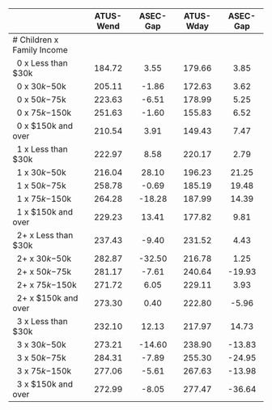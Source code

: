 
|                      |    ATUS-Wend |     ASEC-Gap |    ATUS-Wday |     ASEC-Gap |
| -------------------- | :----------: | :----------: | :----------: | :----------: |
| # Children x Family Income |              |              |              |              |
| &nbsp;&nbsp;0 x Less than $30k |       184.72 |         3.55 |       179.66 |         3.85 |
| &nbsp;&nbsp;0 x $30k-$50k |       205.11 |        -1.86 |       172.63 |         3.62 |
| &nbsp;&nbsp;0 x $50k-$75k |       223.63 |        -6.51 |       178.99 |         5.25 |
| &nbsp;&nbsp;0 x $75k-$150k |       251.63 |        -1.60 |       155.83 |         6.52 |
| &nbsp;&nbsp;0 x $150k and over |       210.54 |         3.91 |       149.43 |         7.47 |
| &nbsp;&nbsp;1 x Less than $30k |       222.97 |         8.58 |       220.17 |         2.79 |
| &nbsp;&nbsp;1 x $30k-$50k |       216.04 |        28.10 |       196.23 |        21.25 |
| &nbsp;&nbsp;1 x $50k-$75k |       258.78 |        -0.69 |       185.19 |        19.48 |
| &nbsp;&nbsp;1 x $75k-$150k |       264.28 |       -18.28 |       187.99 |        14.39 |
| &nbsp;&nbsp;1 x $150k and over |       229.23 |        13.41 |       177.82 |         9.81 |
| &nbsp;&nbsp;2+ x Less than $30k |       237.43 |        -9.40 |       231.52 |         4.43 |
| &nbsp;&nbsp;2+ x $30k-$50k |       282.87 |       -32.50 |       216.78 |         1.25 |
| &nbsp;&nbsp;2+ x $50k-$75k |       281.17 |        -7.61 |       240.64 |       -19.93 |
| &nbsp;&nbsp;2+ x $75k-$150k |       271.72 |         6.05 |       229.11 |         3.93 |
| &nbsp;&nbsp;2+ x $150k and over |       273.30 |         0.40 |       222.80 |        -5.96 |
| &nbsp;&nbsp;3 x Less than $30k |       232.10 |        12.13 |       217.97 |        14.73 |
| &nbsp;&nbsp;3 x $30k-$50k |       273.21 |       -14.60 |       238.90 |       -13.83 |
| &nbsp;&nbsp;3 x $50k-$75k |       284.31 |        -7.89 |       255.30 |       -24.95 |
| &nbsp;&nbsp;3 x $75k-$150k |       277.06 |        -5.61 |       267.63 |       -13.98 |
| &nbsp;&nbsp;3 x $150k and over |       272.99 |        -8.05 |       277.47 |       -36.64 |

